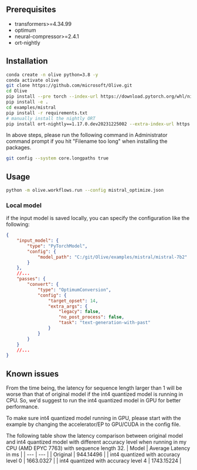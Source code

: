 ## Prerequisites
* transformers>=4.34.99
* optimum
* neural-compressor>=2.4.1
* ort-nightly

## Installation
```bash
conda create -n olive python=3.8 -y
conda activate olive
git clone https://github.com/microsoft/Olive.git
cd Olive
pip install --pre torch --index-url https://download.pytorch.org/whl/nightly/cpu
pip install -e .
cd examples/mistral
pip install -r requirements.txt
# manually install the nightly ORT
pip install ort-nightly==1.17.0.dev20231225002 --extra-index-url https://aiinfra.pkgs.visualstudio.com/PublicPackages/_packaging/ORT-Nightly/pypi/simple/
```

In above steps, please run the following command in Administrator command prompt if you hit "Filename too long" when installing the packages.
```bash
git config --system core.longpaths true
```

## Usage
```bash
python -m olive.workflows.run --config mistral_optimize.json
```

### Local model
if the input model is saved locally, you can specify the configuration like the following:
```json
{
    "input_model": {
        "type": "PyTorchModel",
        "config": {
            "model_path": "C:/git/Olive/examples/mistral/mistral-7b2"
        }
    },
    //...
    "passes": {
        "convert": {
            "type": "OptimumConversion",
            "config": {
                "target_opset": 14,
                "extra_args": {
                    "legacy": false,
                    "no_post_process": false,
                    "task": "text-generation-with-past"
                }
            }
        }
    }
    //...
}
```

## Known issues
From the time being, the latency for sequence length larger than 1 will be worse than that of original model if the int4 quantized model is running in CPU. So, we'd suggest to run the int4 quantized model in GPU for better performance.

To make sure int4 quantized model running in GPU, please start with the example by changing the accelerator/EP to GPU/CUDA in the config file.

The following table show the latency comparison between original model and int4 quantized model with different accuracy level when running in my CPU (AMD EPYC 7763) with sequence length 32.
| Model | Average Latency in ms |
| --- | --- |
| Original | 944.14496 |
| int4 quantized with accuracy level 0 | 1663.0327 |
| int4 quantized with accuracy level 4 | 1743.15224 |
